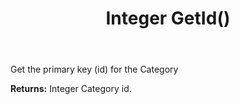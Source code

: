 ﻿---
uid: crmscript_ref_NSCategory_GetId
title: Integer GetId()
intellisense: NSCategory.GetId
keywords: NSCategory, GetId
so.topic: reference
---

Get the primary key (id) for the Category

**Returns:** Integer Category id.

